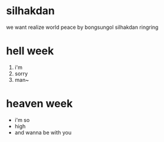 # silhakdan

we want realize world peace by bongsungol silhakdan
ringring

# hell week

1. i'm
1. sorry
1. man~

# heaven week

-   i'm so
-   high
-   and wanna be with you
